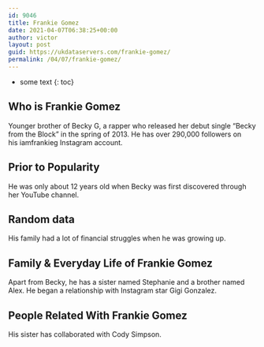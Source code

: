 ```yaml
---
id: 9046
title: Frankie Gomez
date: 2021-04-07T06:38:25+00:00
author: victor
layout: post
guid: https://ukdataservers.com/frankie-gomez/
permalink: /04/07/frankie-gomez/
---
```


* some text
{: toc}


## Who is Frankie Gomez



Younger brother of Becky G, a rapper who released her debut single &#8220;Becky from the Block&#8221; in the spring of 2013. He has over 290,000 followers on his iamfrankieg Instagram account. 

                
                
                
## Prior to Popularity



He was only about 12 years old when Becky was first discovered through her YouTube channel.

                
                
                
## Random data



His family had a lot of financial struggles when he was growing up.

                
                
                
## Family & Everyday Life of Frankie Gomez



Apart from Becky, he has a sister named Stephanie and a brother named Alex. He began a relationship with Instagram star Gigi Gonzalez.

                
                
                
## People Related With Frankie Gomez



His sister has collaborated with Cody Simpson.

                
              
            
          
          
          